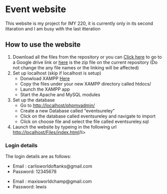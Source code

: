 <h1>Event website</h1>
<p>
  This website is my project for IMY 220, it is currently only in its second
  ittaration and I am busy with the last itteration
</p>

<h2>How to use the website</h2>
<ol>
  <li>
    Download all the files from the repository or you can <a href="https://drive.google.com/drive/folders/1BEy4grxsmbxStS3JhRagqQo6ZfLup4Bo?usp=sharing">Click here</a> to go to a
    Google drive link or <a href="https://github.com/CarlDeWitt/Tuks2022/tree/main/IMY220/Project">here</a> is the zip file on the current repository (Do not change the any file names or the linking will be
    affected)
  </li>
  <li>
    Set up localhost (skip if localhost is setup)
    <ul>
      <li>Donwload XAMPP <a href="">Here</a></li>
      <li>Copy the files under your new XAMPP directory called htdocs/</li>
      <li>Launch the XAMPP app</li>
      <li>Start the Apache and MySQL modules</li>
    </ul>
  </li>
  <li>
    Set up the database
    <ul>
      <li>
        Go to
        <a href="http://localhost/phpmyadmin/">http://localhost/phpmyadmin/</a>
      </li>
      <li>Create a new Database called "eventsureley"</li>
      <li>Click on the database called eventsureley and navigate to import</li>
      <li>Click on choose file and select the file called eventsureley.sql</li>
    </ul>
  </li>
  <li>
    Launch the website by typeing in the following url
    <a href="http://localhost/Files/index.html"
      >http://localhost/Files/index.html</a
    >/li>
  </li>
</ol>

<h3>Login details</h3>
<p>The login details are as follows:</p>

<ul>
  <li>Email : carlisworldoftanks@gmail.com</li>
  <li>Password: 12345678</li>
</ul>
<ul>
  <li>Email : maxisworldchamp@gmail.com</li>
  <li>Password: lewis</li>
</ul>
